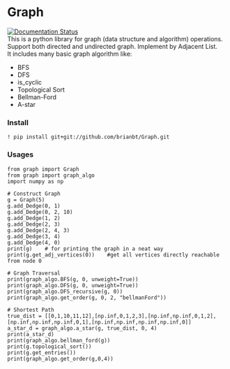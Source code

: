 # Graph  
[![Documentation Status](https://readthedocs.org/projects/graph-brianbt/badge/?version=latest)](https://graph-brianbt.readthedocs.io/en/latest/?badge=latest)  
This is a python library for graph (data structure and algorithm) operations.  
Support both directed and undirected graph.  Implement by Adjacent List.  
It includes many basic graph algorithm like:
 - BFS
 - DFS
 - is_cyclic
 - Topological Sort
 - Bellman-Ford
 - A-star


### Install
`! pip install git+git://github.com/brianbt/Graph.git`
### Usages
```
from graph import Graph
from graph import graph_algo
import numpy as np

# Construct Graph
g = Graph(5)
g.add_Dedge(0, 1)
g.add_Dedge(0, 2, 10)
g.add_Dedge(1, 2)
g.add_Dedge(2, 3)
g.add_Dedge(2, 4, 3)
g.add_Dedge(3, 4)
g.add_Dedge(4, 0)
print(g)    # for printing the graph in a neat way
print(g.get_adj_vertices(0))    #get all vertices directly reachable from node 0

# Graph Traversal
print(graph_algo.BFS(g, 0, unweight=True))
print(graph_algo.DFS(g, 0, unweight=True))
print(graph_algo.DFS_recursive(g, 0))
print(graph_algo.get_order(g, 0, 2, "bellmanFord"))

# Shortest Path
true_dist = [[0,1,10,11,12],[np.inf,0,1,2,3],[np.inf,np.inf,0,1,2],[np.inf,np.inf,np.inf,0,1],[np.inf,np.inf,np.inf,np.inf,0]]
a_star_d = graph_algo.a_star(g, true_dist, 0, 4)
print(a_star_d)
print(graph_algo.bellman_ford(g))
print(g.topological_sort())
print(g.get_entries())
print(graph_algo.get_order(g,0,4))
```